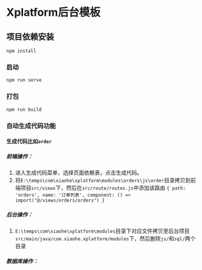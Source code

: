 # Xplatform后台模板

## 项目依赖安装
```
npm install
```

### 启动
```
npm run serve
```

### 打包
```
npm run build
```

### 自动生成代码功能
#### 生成代码比如`order`
##### 前端操作：
1. 进入生成代码菜单，选择页面依赖表，点击生成代码。
2. 将`E:\temps\com\xiaohe\xplatform\modules\orders\js\order`目录拷贝到前端项目`src/views`下，然后在`src/route/routes.js`中添加该路由 `{ path: 'orders', name: '订单列表', component: () => import("@/views/orders/orders") }`
##### 后台操作：
1. `E:\temps\com\xiaohe\xplatform\modules`目录下对应文件拷贝至后台项目`src/main/java/com.xiaohe.xplatform/modules`下，然后删除`js/`和`sql/`两个目录
##### 数据库操作：

###


### 
